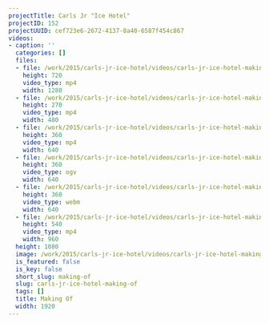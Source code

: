 ```yaml
---
projectTitle: Carls Jr "Ice Hotel"
projectID: 152
projectUUID: cef723e6-2672-4137-8a40-6587f454c867
videos:
- caption: ''
  categories: []
  files:
  - file: /work/2015/carls-jr-ice-hotel/videos/carls-jr-ice-hotel-making-of/carls-jr-ice-hotel-befo-WTyp7jE.mp4
    height: 720
    video_type: mp4
    width: 1280
  - file: /work/2015/carls-jr-ice-hotel/videos/carls-jr-ice-hotel-making-of/carls-jr-ice-hotel-befo-bGOqLdm.mp4
    height: 270
    video_type: mp4
    width: 480
  - file: /work/2015/carls-jr-ice-hotel/videos/carls-jr-ice-hotel-making-of/carls-jr-ice-hotel-befo-5rWcP3k.mp4
    height: 360
    video_type: mp4
    width: 640
  - file: /work/2015/carls-jr-ice-hotel/videos/carls-jr-ice-hotel-making-of/carls-jr-ice-hotel-befo-pA8h4Sh.ogv
    height: 360
    video_type: ogv
    width: 640
  - file: /work/2015/carls-jr-ice-hotel/videos/carls-jr-ice-hotel-making-of/carls-jr-ice-hotel-bef-jN01PDj.webm
    height: 360
    video_type: webm
    width: 640
  - file: /work/2015/carls-jr-ice-hotel/videos/carls-jr-ice-hotel-making-of/carls-jr-ice-hotel-befo-ZkxoFP6.mp4
    height: 540
    video_type: mp4
    width: 960
  height: 1080
  image: /work/2015/carls-jr-ice-hotel/videos/carls-jr-ice-hotel-making-of/carls-jr-ice-hotel-02.jpg
  is_featured: false
  is_key: false
  short_slug: making-of
  slug: carls-jr-ice-hotel-making-of
  tags: []
  title: Making Of
  width: 1920
---
```

